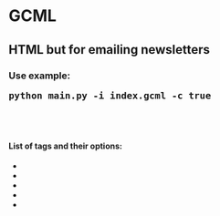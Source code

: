 
<h1>GCML</h1>
<h2>HTML but for emailing newsletters</h2>

<h3>Use example:<br/> <pre>python main.py -i index.gcml -c true</pre></h3>

<br/><br/>

<h4>List of tags and their options:</h4>
<ul>
	<li><gc-body [bgcolor]></li>
	<li><gc-container [bgcolor] [width]></li>
	<li><gc-table [bgcolor] [width] [height] [align]></li>
	<li><gc-btn [fontcolor] [bgcolor] [width] [height] [radius] [fontsize]></li>
	<li><gc-spacer [height] [bgcolor]></li>
</ul>

